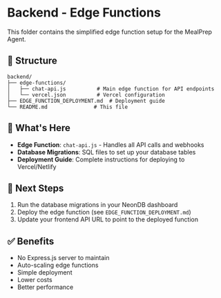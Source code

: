 # Backend - Edge Functions

This folder contains the simplified edge function setup for the MealPrep Agent.

## 📁 **Structure**

```
backend/
├── edge-functions/
│   ├── chat-api.js          # Main edge function for API endpoints
│   └── vercel.json          # Vercel configuration
├── EDGE_FUNCTION_DEPLOYMENT.md  # Deployment guide
└── README.md               # This file
```

## 🚀 **What's Here**

- **Edge Function**: `chat-api.js` - Handles all API calls and webhooks
- **Database Migrations**: SQL files to set up your database tables
- **Deployment Guide**: Complete instructions for deploying to Vercel/Netlify

## 🎯 **Next Steps**

1. Run the database migrations in your NeonDB dashboard
2. Deploy the edge function (see `EDGE_FUNCTION_DEPLOYMENT.md`)
3. Update your frontend API URL to point to the deployed function

## ✅ **Benefits**

- No Express.js server to maintain
- Auto-scaling edge functions
- Simple deployment
- Lower costs
- Better performance
